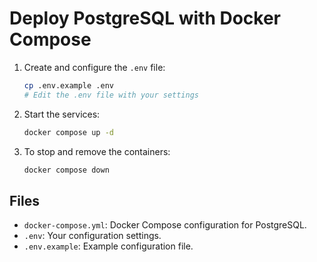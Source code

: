# Deploy PostgreSQL with Docker Compose

1. Create and configure the `.env` file:
   ```sh
   cp .env.example .env
   # Edit the .env file with your settings
   ```

2. Start the services:
   ```sh
   docker compose up -d
   ```

3. To stop and remove the containers:
   ```sh
   docker compose down
   ```

## Files

- `docker-compose.yml`: Docker Compose configuration for PostgreSQL.
- `.env`: Your configuration settings.
- `.env.example`: Example configuration file.

